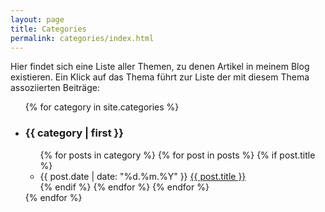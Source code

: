 ```yaml
---
layout: page
title: Categories
permalink: categories/index.html
---
```


Hier findet sich eine Liste aller Themen, zu denen Artikel in meinem Blog existieren. Ein Klick auf das Thema führt zur Liste der mit diesem Thema assoziierten Beiträge:

<ul id="categories">
{% for category in site.categories %}
  <li id="{{ category | first }}"><h3>{{ category | first }}</h3>
    <ul>
    {% for posts in category %}
      {% for post in posts %}
        {% if post.title %}
        <li><time datetime="{{ post.date | date_to_xmlschema }}">{{ post.date | date: "%d.%m.%Y" }}</time> <a href="{{ post.url }}">{{ post.title }}</a></li>
        {% endif %}
      {% endfor %}
    {% endfor %}
    </ul>
  </li>
{% endfor %}
</ul>
